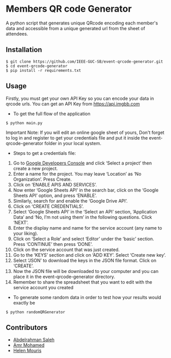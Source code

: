 # Members QR code Generator
A python script that generates unique QRcode encoding each member's data and accessible from a unique generated url from the sheet of attendees.

## Installation
```
$ git clone https://github.com/IEEE-GUC-SB/event-qrcode-generator.git
$ cd event-qrcode-generator
$ pip install -r requirements.txt
```
## Usage

Firstly, you must get your own API Key so you can encode your data in qrcode urls.
You can get an API Key from 
https://api.imgbb.com

- To get the full flow of the application
```
$ python main.py
```

    
Important Note: If you will edit an online google sheet of yours, Don't forget to log in and register to get your credentials file
and put it inside the event-qrcode-generator folder in your local system.

- Steps to get a credentials file:

1. Go to [Google Developers Console](https://console.cloud.google.com) and click ‘Select a project’ then create a new project. 
2. Enter a name for the project. You may leave ‘Location’ as ‘No Organization’. Press Create.
3. Click on ‘ENABLE APIS AND SERVICES’. 
4. Now enter ‘Google Sheets API’ in the search bar, click on the ‘Google Sheets API’ option, and press ‘ENABLE’.
5. Similarly, search for and enable the ‘Google Drive API’.
6. Click on ‘CREATE CREDENTIALS’.
7. Select ‘Google Sheets API’ in the ‘Select an API’ section, ‘Application Data’ and ‘No, I’m not using them’ in the following questions. Click ‘NEXT’.
8. Enter the display name and name for the service account (any name to your liking).
9. Click on ‘Select a Role’ and select ‘Editor’ under the ‘basic’ section. Press ‘CONTINUE’ then press ‘DONE’.
10. Click on the service account that was just created.
11. Go to the ‘KEYS’ section and click on ‘ADD KEY’. Select ‘Create new key’.
12. Select ‘JSON’ to download the keys in the JSON file format. Click on ‘CREATE’.
13. Now the JSON file will be downloaded to your computer and you can place it in the event-qrcode-generator directory.
14. Remember to share the spreadsheet that you want to edit with the service account you created

- To generate some random data in order to test how your results would exactly be
```
$ python randomQRGenerator
```


## Contributors
- [Abdelrahman Saleh](https://github.com/AbdoRewaished)
- [Amr Mohamed](https://github.com/IrrationalInteger)
- [Helen Mouris](https://github.com/HelenMouris)

